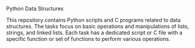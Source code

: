 Python Data Structures

This repository contains Python scripts and C programs related to data structures. The tasks focus on basic operations and manipulations of lists, strings, and linked lists. Each task has a dedicated script or C file with a specific function or set of functions to perform various operations.
